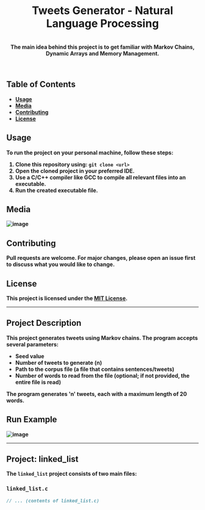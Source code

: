 <div align="center">
  <h1 align="center" style="border-bottom: none"><b>Tweets Generator</b> - Natural Language Processing</h1>

  <p align="center">
    <b>
    <br>
    The main idea behind this project is to get familiar with <b>Markov Chains</b>, <b>Dynamic Arrays</b> and <b>Memory Management</b>.
    <br>
  </p>
</div>

<br>

## Table of Contents

- [Usage](#usage)
- [Media](#media)
- [Contributing](#contributing)
- [License](#license)

## Usage

To run the project on your personal machine, follow these steps:

1. Clone this repository using: `git clone <url>`
2. Open the cloned project in your preferred IDE.
3. Use a C/C++ compiler like GCC to compile all relevant files into an executable.
4. Run the created executable file.

## Media

![image](./media/1.png)

## Contributing

Pull requests are welcome. For major changes, please open an issue first to discuss what you would like to change.

## License

This project is licensed under the [MIT License](https://choosealicense.com/licenses/mit/).

---

## Project Description

This project generates tweets using Markov chains. The program accepts several parameters:

- Seed value
- Number of tweets to generate (n)
- Path to the corpus file (a file that contains sentences/tweets)
- Number of words to read from the file (optional; if not provided, the entire file is read)

The program generates 'n' tweets, each with a maximum length of 20 words.

## Run Example

![image](https://github.com/lioraVes/Programming-Workshop-C-CPP/assets/135438143/f09b2d8f-0e0d-41db-8028-447b533dab7f)

---

## Project: linked_list

The `linked_list` project consists of two main files:

### `linked_list.c`

```c
// ... (contents of linked_list.c)
